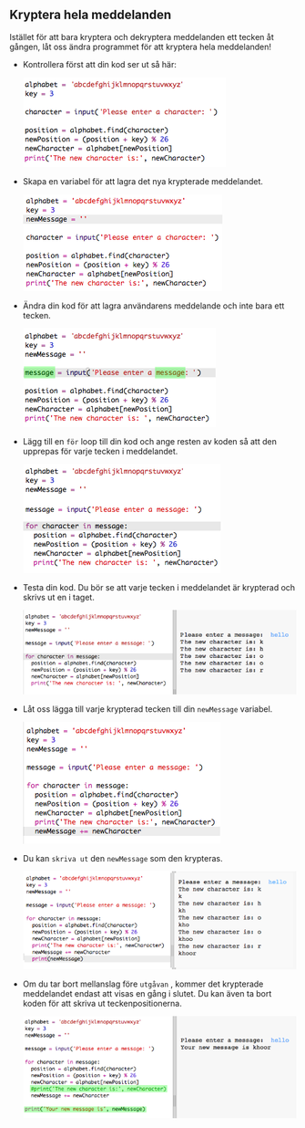 ## Kryptera hela meddelanden

Istället för att bara kryptera och dekryptera meddelanden ett tecken åt gången, låt oss ändra programmet för att kryptera hela meddelanden!

+ Kontrollera först att din kod ser ut så här:
    
    ![skärmdump](images/messages-character-finished.png)

+ Skapa en variabel för att lagra det nya krypterade meddelandet.
    
    ![skärmdump](images/messages-newmessage.png)

+ Ändra din kod för att lagra användarens meddelande och inte bara ett tecken.
    
    ![skärmdump](images/messages-message.png)

+ Lägg till en `för` loop till din kod och ange resten av koden så att den upprepas för varje tecken i meddelandet.
    
    ![skärmdump](images/messages-loop.png)

+ Testa din kod. Du bör se att varje tecken i meddelandet är krypterad och skrivs ut en i taget.
    
    ![skärmdump](images/messages-loop-test.png)

+ Låt oss lägga till varje krypterad tecken till din `newMessage` variabel.
    
    ![skärmdump](images/messges-message-add-character.png)

+ Du kan `skriva ut` den `newMessage` som den krypteras.
    
    ![skärmdump](images/messages-print-message-characters.png)

+ Om du tar bort mellanslag före `utgåvan` , kommer det krypterade meddelandet endast att visas en gång i slutet. Du kan även ta bort koden för att skriva ut teckenpositionerna.
    
    ![skärmdump](images/messages-print-message-comment.png)